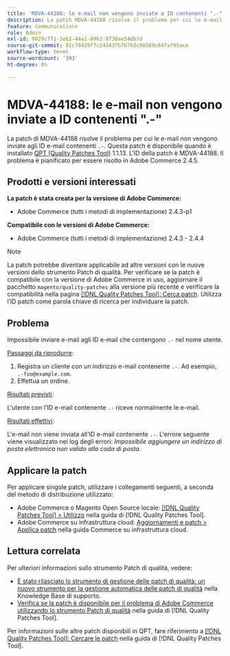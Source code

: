 ```yaml
---
title: 'MDVA-44188: le e-mail non vengono inviate a ID contenenti ".-"'
description: La patch MDVA-44188 risolve il problema per cui le e-mail non vengono inviate agli ID e-mail contenenti `.-". Questa patch è disponibile quando è installato [Quality Patches Tool (QPT)](https://experienceleague.adobe.com/en/docs/commerce-knowledge-base/kb/announcements/commerce-announcements/magento-quality-patches-released-new-tool-to-self-serve-quality-patches) 1.1.13. L'ID della patch è MDVA-44188. Il problema è pianificato per essere risolto in Adobe Commerce 2.4.5.
feature: Communications
role: Admin
exl-id: 9029c7f1-3e62-44a1-8962-9730ae54db7d
source-git-commit: 81c78439f7c243437b7b76dc80560c847af95ace
workflow-type: tm+mt
source-wordcount: '393'
ht-degree: 0%

---
```


# MDVA-44188: le e-mail non vengono inviate a ID contenenti &quot;.-&quot;

La patch di MDVA-44188 risolve il problema per cui le e-mail non vengono inviate agli ID e-mail contenenti `.-`. Questa patch è disponibile quando è installato [QPT (Quality Patches Tool)](https://experienceleague.adobe.com/en/docs/commerce-knowledge-base/kb/announcements/commerce-announcements/magento-quality-patches-released-new-tool-to-self-serve-quality-patches) 1.1.13. L&#39;ID della patch è MDVA-44188. Il problema è pianificato per essere risolto in Adobe Commerce 2.4.5.

## Prodotti e versioni interessati

**La patch è stata creata per la versione di Adobe Commerce:**

* Adobe Commerce (tutti i metodi di implementazione) 2.4.3-p1

**Compatibile con le versioni di Adobe Commerce:**

* Adobe Commerce (tutti i metodi di implementazione) 2.4.3 - 2.4.4

>[!NOTE]
>
>La patch potrebbe diventare applicabile ad altre versioni con le nuove versioni dello strumento Patch di qualità. Per verificare se la patch è compatibile con la versione di Adobe Commerce in uso, aggiornare il pacchetto `magento/quality-patches` alla versione più recente e verificare la compatibilità nella pagina [[!DNL Quality Patches Tool]: Cerca patch](https://experienceleague.adobe.com/en/docs/commerce-knowledge-base/kb/announcements/commerce-announcements/magento-quality-patches-released-new-tool-to-self-serve-quality-patches). Utilizza l’ID patch come parola chiave di ricerca per individuare la patch.

## Problema

Impossibile inviare e-mail agli ID e-mail che contengono `.-` nel nome utente.

<u>Passaggi da riprodurre</u>:

1. Registra un cliente con un indirizzo e-mail contenente `.-`. Ad esempio, `.-foo@example.com`.
1. Effettua un ordine.

<u>Risultati previsti</u>:

L&#39;utente con l&#39;ID e-mail contenente `.-` riceve normalmente le e-mail.

<u>Risultati effettivi</u>:

L&#39;e-mail non viene inviata all&#39;ID e-mail contenente `.-`. L&#39;errore seguente viene visualizzato nei log degli errori: *Impossibile aggiungere un indirizzo di posta elettronica non valido alla coda di posta*.

## Applicare la patch

Per applicare singole patch, utilizzare i collegamenti seguenti, a seconda del metodo di distribuzione utilizzato:

* Adobe Commerce o Magento Open Source locale: [[!DNL Quality Patches Tool] > Utilizzo](/help/tools/quality-patches-tool/usage.md) nella guida di [!DNL Quality Patches Tool].
* Adobe Commerce su infrastruttura cloud: [Aggiornamenti e patch > Applica patch](https://experienceleague.adobe.com/docs/commerce-cloud-service/user-guide/develop/upgrade/apply-patches.html) nella guida Commerce su infrastruttura cloud.

## Lettura correlata

Per ulteriori informazioni sullo strumento Patch di qualità, vedere:

* [È stato rilasciato lo strumento di gestione delle patch di qualità: un nuovo strumento per la gestione automatica delle patch di qualità](https://experienceleague.adobe.com/en/docs/commerce-knowledge-base/kb/announcements/commerce-announcements/magento-quality-patches-released-new-tool-to-self-serve-quality-patches) nella Knowledge Base di supporto.
* [Verifica se la patch è disponibile per il problema di Adobe Commerce utilizzando lo strumento Patch di qualità](/help/tools/quality-patches-tool/patches-available-in-qpt/check-patch-for-magento-issue-with-magento-quality-patches.md) nella guida di [!DNL Quality Patches Tool].

Per informazioni sulle altre patch disponibili in QPT, fare riferimento a [[!DNL Quality Patches Tool]: Cercare le patch](https://experienceleague.adobe.com/tools/commerce-quality-patches/index.html) nella guida di [!DNL Quality Patches Tool].
